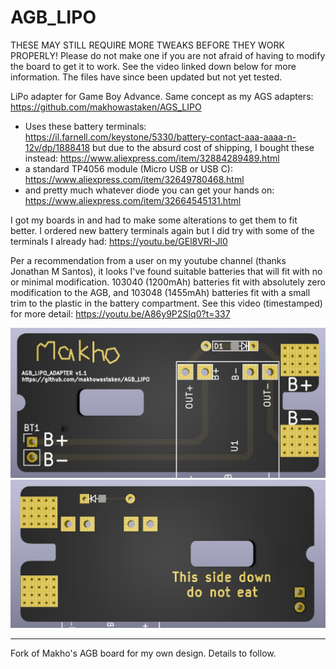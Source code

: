 # AGB_LIPO

THESE MAY STILL REQUIRE MORE TWEAKS BEFORE THEY WORK PROPERLY! Please do not make one if you are not afraid of having to modify the board to get it to work. See the video linked down below for more information. The files have since been updated but not yet tested. 

LiPo adapter for Game Boy Advance. Same concept as my AGS adapters: https://github.com/makhowastaken/AGS_LIPO

* Uses these battery terminals: https://il.farnell.com/keystone/5330/battery-contact-aaa-aaaa-n-12v/dp/1888418
but due to the absurd cost of shipping, I bought these instead: https://www.aliexpress.com/item/32884289489.html
* a standard TP4056 module (Micro USB or USB C): https://www.aliexpress.com/item/32649780468.html
* and pretty much whatever diode you can get your hands on: https://www.aliexpress.com/item/32664545131.html

I got my boards in and had to make some alterations to get them to fit better. I ordered new battery terminals again but I did try with some of the terminals I already had: https://youtu.be/GEl8VRI-Jl0

Per a recommendation from a user on my youtube channel (thanks Jonathan M Santos), it looks I've found suitable batteries that will fit with no or minimal modification. 103040 (1200mAh) batteries fit with absolutely zero modification to the AGB, and 103048 (1455mAh) batteries fit with a small trim to the plastic in the battery compartment. See this video (timestamped) for more detail: https://youtu.be/A86y9P2SIq0?t=337

![front](front.png)
![back](back.png)

-------------------------------------------------------------------------------------------------------------------

Fork of Makho's AGB board for my own design. Details to follow.

